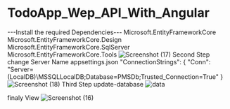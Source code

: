 # TodoApp_Wep_API_With_Angular
---Install the required Dependencies---
Microsoft.EntityFrameworkCore Microsoft.EntityFrameworkCore.Design Microsoft.EntityFrameworkCore.SqlServer Microsoft.EntityFrameworkCore.Tools
![Screenshot (17)](https://github.com/nizambhl2001/TodoApp_Wep_API_With_Angular/assets/112401451/a231df09-efbb-4151-aacb-29788288fbf5)
Second Step change Server Name
appsettings.json "ConnectionStrings": { "Conn": "Server=(LocalDB)\MSSQLLocalDB;Database=PMSDb;Trusted_Connection=True" }
![Screenshot (18)](https://github.com/nizambhl2001/TodoApp_Wep_API_With_Angular/assets/112401451/18412baf-a61e-445e-ad92-e360afd074ee)
Third Step update-database
![data](https://github.com/nizambhl2001/TodoApp_Wep_API_With_Angular/assets/112401451/f1c19641-0c29-453e-9704-ce0ff36ccb0e)


finaly View
![Screenshot (16)](https://github.com/nizambhl2001/TodoApp_Wep_API_With_Angular/assets/112401451/7d1786f3-fd6a-44d9-b422-44f609ba7818)




